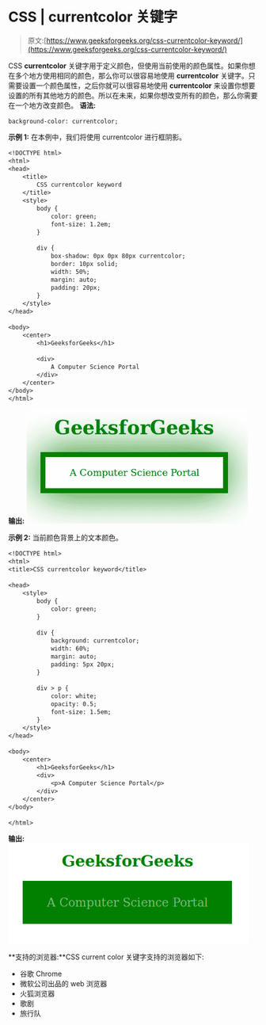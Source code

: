 # CSS | currentcolor 关键字

> 原文:[https://www.geeksforgeeks.org/css-currentcolor-keyword/](https://www.geeksforgeeks.org/css-currentcolor-keyword/)

CSS **currentcolor** 关键字用于定义颜色，但使用当前使用的颜色属性。如果你想在多个地方使用相同的颜色，那么你可以很容易地使用 **currentcolor** 关键字。只需要设置一个颜色属性，之后你就可以很容易地使用 **currentcolor** 来设置你想要设置的所有其他地方的颜色。所以在未来，如果你想改变所有的颜色，那么你需要在一个地方改变颜色。
**语法:**

```
background-color: currentcolor;

```

**示例 1:** 在本例中，我们将使用 currentcolor 进行框阴影。

```
<!DOCTYPE html>
<html>
<head>
    <title>
        CSS currentcolor keyword
    </title>
    <style>
        body {
            color: green;
            font-size: 1.2em;
        }

        div {
            box-shadow: 0px 0px 80px currentcolor;
            border: 10px solid;
            width: 50%;
            margin: auto;
            padding: 20px;
        }
    </style>
</head>

<body>
    <center>
        <h1>GeeksforGeeks</h1>

        <div>
            A Computer Science Portal
        </div>
    </center>
</body>
</html>
```

**输出:**
![](img/cc3b03fc096bc0a482b03b38446d4be9.png)

**示例 2:** 当前颜色背景上的文本颜色。

```
<!DOCTYPE html>
<html>
<title>CSS currentcolor keyword</title>

<head>
    <style>
        body {
            color: green;
        }

        div {
            background: currentcolor;
            width: 60%;
            margin: auto;
            padding: 5px 20px;
        }

        div > p {
            color: white;
            opacity: 0.5;
            font-size: 1.5em;
        }
    </style>
</head>

<body>
    <center>
        <h1>GeeksforGeeks</h1>
        <div>
            <p>A Computer Science Portal</p>
        </div>
    </center>
</body>

</html>
```

**输出:**
![](img/19adc469bc180b4ff967227363d744d2.png)

**支持的浏览器:**CSS current color 关键字支持的浏览器如下:

*   谷歌 Chrome
*   微软公司出品的 web 浏览器
*   火狐浏览器
*   歌剧
*   旅行队